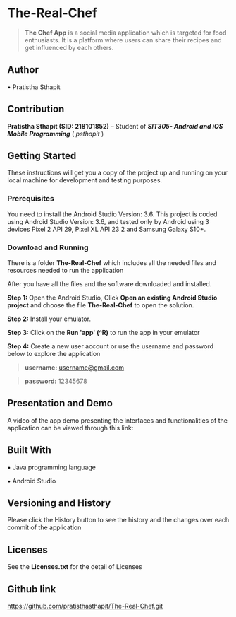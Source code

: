 # The-Real-Chef

> **The Chef App** is a social media application which is targeted for food enthusiasts. It is a platform where users can share their recipes and get influenced by each others.


## Author

•    Pratistha Sthapit


## Contribution

**Pratistha Sthapit (SID: 218101852)** – Student of **_SIT305- Android and iOS Mobile Programming_** ( _psthapit_ )


## Getting Started
These instructions will get you a copy of the project up and running on your local machine for development and testing purposes.


### Prerequisites

You need to install the Android Studio Version: 3.6.
This project is coded using Android Studio Version: 3.6,  and tested only by Android using 3 devices Pixel 2 API 29, Pixel XL API 23 2 and Samsung Galaxy S10+.

### Download and Running

There is a folder **The-Real-Chef**  which includes all the needed files and resources needed to run the application

After you have all the files and the software downloaded and installed.

**Step 1:** Open the Android Studio, Click **Open an existing Android Studio project** and choose the file **The-Real-Chef** to open the solution.

**Step 2:** Install your emulator.

**Step 3:** Click on the **Run 'app' (^R)** to run the app in your emulator

**Step 4:** Create a new user account or use the username and password below to explore the application

  > **username:** username@gmail.com

  > **password:** 12345678


## Presentation and Demo

A video of the app demo presenting the interfaces and functionalities of the application can be viewed through this link:


## Built With

•    Java programming language

•    Android Studio


## Versioning and History

Please click the History button to see the history and the changes over each commit of the application


## Licenses

See the **Licenses.txt** for the detail of Licenses

## Github link
https://github.com/pratisthasthapit/The-Real-Chef.git
